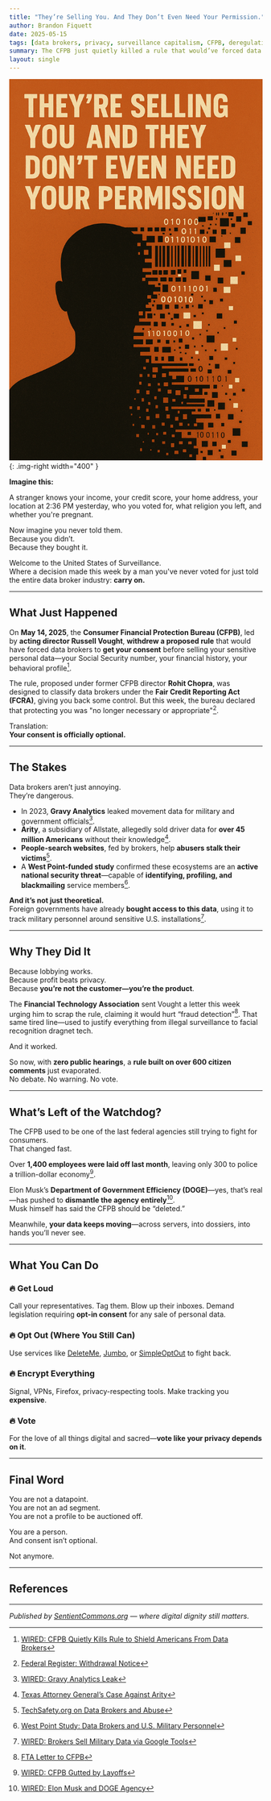 ```yaml
---
title: "They’re Selling You. And They Don’t Even Need Your Permission."
author: Brandon Fiquett
date: 2025-05-15
tags: [data brokers, privacy, surveillance capitalism, CFPB, deregulation, digital rights]
summary: The CFPB just quietly killed a rule that would’ve forced data brokers to get your consent before selling your most sensitive information. Here’s who did it, why it’s dangerous, and what you can do.
layout: single
---
```


![They Are Selling Your Data](../assets/images/they_are_selling_your_data.png){: .img-right width="400" }

**Imagine this:**

A stranger knows your income, your credit score, your home address, your location at 2:36 PM yesterday, who you voted for, what religion you left, and whether you're pregnant.

Now imagine you never told them.  
Because you didn’t.  
Because they bought it.

Welcome to the United States of Surveillance.  
Where a decision made this week by a man you've never voted for just told the entire data broker industry: **carry on.**

---

## What Just Happened

On **May 14, 2025**, the **Consumer Financial Protection Bureau (CFPB)**, led by **acting director Russell Vought**, **withdrew a proposed rule** that would have forced data brokers to **get your consent** before selling your sensitive personal data—your Social Security number, your financial history, your behavioral profile[^1].

The rule, proposed under former CFPB director **Rohit Chopra**, was designed to classify data brokers under the **Fair Credit Reporting Act (FCRA)**, giving you back some control. But this week, the bureau declared that protecting you was "no longer necessary or appropriate"[^2].

Translation:  
**Your consent is officially optional.**

---

## The Stakes

Data brokers aren’t just annoying.  
They’re dangerous.

- In 2023, **Gravy Analytics** leaked movement data for military and government officials[^3].  
- **Arity**, a subsidiary of Allstate, allegedly sold driver data for **over 45 million Americans** without their knowledge[^4].  
- **People-search websites**, fed by brokers, help **abusers stalk their victims**[^5].  
- A **West Point-funded study** confirmed these ecosystems are an **active national security threat**—capable of **identifying, profiling, and blackmailing** service members[^6].

**And it’s not just theoretical.**  
Foreign governments have already **bought access to this data**, using it to track military personnel around sensitive U.S. installations[^7].

---

## Why They Did It

Because lobbying works.  
Because profit beats privacy.  
Because **you’re not the customer—you’re the product**.

The **Financial Technology Association** sent Vought a letter this week urging him to scrap the rule, claiming it would hurt “fraud detection”[^8]. That same tired line—used to justify everything from illegal surveillance to facial recognition dragnet tech.

And it worked.

So now, with **zero public hearings**, a **rule built on over 600 citizen comments** just evaporated.  
No debate. No warning. No vote.

---

## What’s Left of the Watchdog?

The CFPB used to be one of the last federal agencies still trying to fight for consumers.  
That changed fast.

Over **1,400 employees were laid off last month**, leaving only 300 to police a trillion-dollar economy[^9].

Elon Musk’s **Department of Government Efficiency (DOGE)**—yes, that’s real—has pushed to **dismantle the agency entirely**[^10].  
Musk himself has said the CFPB should be “deleted.”

Meanwhile, **your data keeps moving**—across servers, into dossiers, into hands you’ll never see.

---

## What You Can Do

### 🔥 Get Loud  
Call your representatives. Tag them. Blow up their inboxes. Demand legislation requiring **opt-in consent** for any sale of personal data.

### 🔥 Opt Out (Where You Still Can)  
Use services like [DeleteMe](https://joindeleteme.com), [Jumbo](https://www.jumboprivacy.com), or [SimpleOptOut](https://simpleoptout.com) to fight back.

### 🔥 Encrypt Everything  
Signal, VPNs, Firefox, privacy-respecting tools. Make tracking you **expensive**.

### 🔥 Vote  
For the love of all things digital and sacred—**vote like your privacy depends on it**.

---

## Final Word

You are not a datapoint.  
You are not an ad segment.  
You are not a profile to be auctioned off.

You are a person.  
And consent isn’t optional.

Not anymore.

---

## References

[^1]: [WIRED: CFPB Quietly Kills Rule to Shield Americans From Data Brokers](https://www.wired.com/story/cfpb-quietly-kills-rule-to-shield-americans-from-data-brokers/)  
[^2]: [Federal Register: Withdrawal Notice](https://www.federalregister.gov/public-inspection/2025-08644)  
[^3]: [WIRED: Gravy Analytics Leak](https://www.wired.com/story/gravy-location-data-app-leak-rtb/)  
[^4]: [Texas Attorney General’s Case Against Arity](https://www.texasattorneygeneral.gov/sites/default/files/images/press/Allstate%20and%20Arity%20Petition%20Filed.pdf)  
[^5]: [TechSafety.org on Data Brokers and Abuse](https://www.techsafety.org/data-brokers)  
[^6]: [West Point Study: Data Brokers and U.S. Military Personnel](https://techpolicy.sanford.duke.edu/wp-content/uploads/sites/4/2023/11/Sherman-et-al-2023-Data-Brokers-and-the-Sale-of-Data-on-US-Military-Personnel.pdf)  
[^7]: [WIRED: Brokers Sell Military Data via Google Tools](https://www.wired.com/story/google-dv360-banned-audience-segments-national-security/)  
[^8]: [FTA Letter to CFPB](https://www.ftassociation.org/wp-content/uploads/2025/05/FTA-Letter-on-OMB-Deregulation-RFI.pdf)  
[^9]: [WIRED: CFPB Gutted by Layoffs](https://www.wired.com/story/cfpb-has-been-gutted/)  
[^10]: [WIRED: Elon Musk and DOGE Agency](https://www.wired.com/story/elon-musk-digital-coup-doge-data-ai/)

---

*Published by [SentientCommons.org](https://sentientcommons.org) — where digital dignity still matters.*
